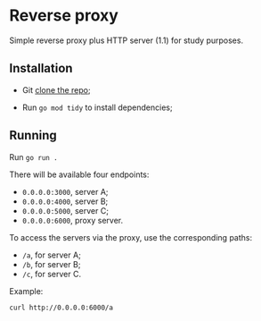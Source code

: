 # Reverse proxy

Simple reverse proxy plus HTTP server (1.1) for study purposes.

## Installation

- Git [clone the repo](https://github.com/Guilospanck/reverse-proxy.git);

- Run `go mod tidy` to install dependencies;

## Running

Run `go run .`

There will be available four endpoints:

- `0.0.0.0:3000`, server A;
- `0.0.0.0:4000`, server B;
- `0.0.0.0:5000`, server C;
- `0.0.0.0:6000`, proxy server.

To access the servers via the proxy, use the corresponding paths:

- `/a`, for server A;
- `/b`, for server B;
- `/c`, for server C.

Example:

```shell
curl http://0.0.0.0:6000/a
```
